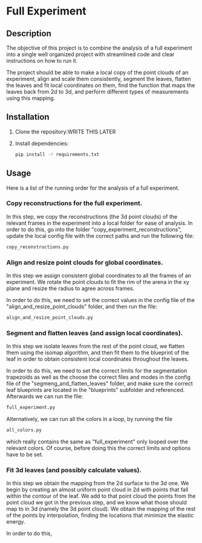 # Full Experiment 

## Description
The objective of this project is to combine the analysis of a full experiment into a single well organized project with
streamlined code and clear instructions on how to run it. 

The project should be able to make a local copy of the point clouds of an experiment, align and scale them consistently,
segment the leaves, flatten the leaves and fit local coordinates on them, find the function that maps the leaves back
from 2d to 3d, and perform different types of measurements using this mapping.

## Installation

1. Clone the repository:WRITE THIS LATER
    
2. Install dependencies: 

    ```bash
   pip install -r requirements.txt
   ```

## Usage

Here is a list of the running order for the analysis of a full experiment.

### Copy reconstructions for the full experiment.

In this step, we copy the reconstructions (the 3d point clouds) of the relevant frames in the experiment
into a local folder for ease of analysis. In order to do this, go into the folder "copy_experiment_reconstructions", update the local config file with the correct paths and 
run the following file: 

```bash
copy_reconstructions.py
```

### Align and resize point clouds for global coordinates.

In this step we assign consistent global coordinates to all the frames of an experiment. We rotate the point clouds to
fit the rim of the arena in the xy plane and resize the radius to agree across frames. 

In order to do this, we need to set the correct values in the config file of the "align_and_resize_point_clouds" folder, 
and then run the file:

```bash
align_and_resize_point_clouds.py
```

### Segment and flatten leaves (and assign local coordinates).

In this step we isolate leaves from the rest of the point cloud, we flatten them using the isomap algorithm, 
and then fit them to the blueprint of the leaf in order to obtain consistent local coordinates throughout the leaves.

In order to do this, we need to set the correct limits for the segmentation trapezoids as well as the choose the 
correct files and modes in the config file of the "segmeng_and_flatten_leaves" folder, and make sure the correct 
leaf blueprints are located in the "blueprints" subfolder and referenced. Afterwards we can run the file:

```bash
full_experiment.py
```

Alternatively, we can run all the colors in a loop, by running the file 

```bash
all_colors.py
```

which really contains the same as "full_experiment" only looped over the relevant colors. Of course, before doing 
this the correct limits and options have to be set.

### Fit 3d leaves (and possibly calculate values).

In this step we obtain the mapping from the 2d surface to the 3d one. We begin by creating an almost uniform point 
cloud in 2d with points that fall within the contour of the leaf. We add to that point cloud the points from the point 
cloud we got in the previous step, and we know what those should map to in 3d (namely the 3d point cloud). We obtain the
mapping of the rest of the points by interpolation, finding the locations that minimize the elastic energy.

In order to do this, 